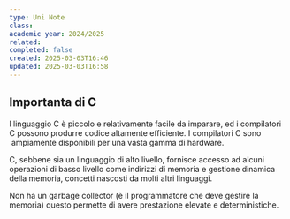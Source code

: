 ```yaml
---
type: Uni Note
class: 
academic year: 2024/2025
related: 
completed: false
created: 2025-03-03T16:46
updated: 2025-03-03T16:58
---
```

## Importanta di C

l linguaggio C è piccolo e relativamente facile da imparare, ed i compilatori C possono produrre codice altamente efficiente. I compilatori C sono  ampiamente disponibili per una vasta gamma di hardware.

C, sebbene sia un linguaggio di alto livello, fornisce accesso ad alcuni operazioni di basso livello come indirizzi di memoria e gestione dinamica della memoria, concetti nascosti da molti altri linguaggi.

Non ha un garbage collector (è il programmatore che deve gestire la memoria) questo permette di avere prestazione elevate e deterministiche.